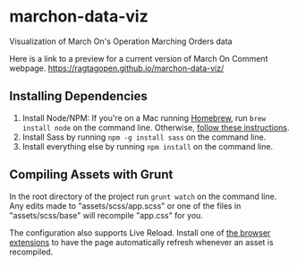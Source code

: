 # marchon-data-viz

Visualization of March On's Operation Marching Orders data

Here is a link to a preview for a current version of March On Comment webpage.
https://ragtagopen.github.io/marchon-data-viz/

## Installing Dependencies

1.  Install Node/NPM: If you're on a Mac running [Homebrew](https://brew.sh), run `brew install node` on the command line. Otherwise, [follow these instructions](https://www.npmjs.com/get-npm).
2.  Install Sass by running `npm -g install sass` on the command line.
3.  Install everything else by running `npm install` on the command line.

## Compiling Assets with Grunt

In the root directory of the project run `grunt watch` on the command line. Any edits made to "assets/scss/app.scss" or one of the files in "assets/scss/base" will recompile "app.css" for you.

The configuration also supports Live Reload. Install one of [the browser extensions](http://livereload.com/extensions/) to have the page automatically refresh whenever an asset is recompiled.
